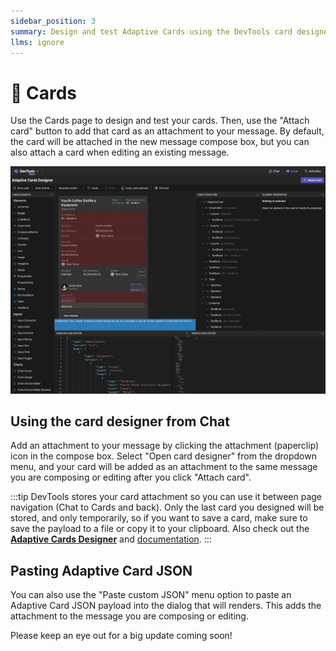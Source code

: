 ```yaml
---
sidebar_position: 3
summary: Design and test Adaptive Cards using the DevTools card designer with live preview and JSON editing.
llms: ignore
---
```


# 🪪 Cards

Use the Cards page to design and test your cards. Then, use the "Attach card" button to add that card as an attachment to your message. By default, the card will be attached in the new message compose box, but you can also attach a card when editing an existing message.

![Card Designer Typescript](../../../../static/screenshots/adaptive-cards-designer.png)

## Using the card designer from Chat

Add an attachment to your message by clicking the attachment (paperclip) icon in the compose box. Select "Open card designer" from the dropdown menu, and your card will be added as an attachment to the same message you are composing or editing after you click "Attach card".

:::tip
DevTools stores your card attachment so you can use it between page navigation (Chat to Cards and back). Only the last card you designed will be stored, and only temporarily, so if you want to save a card, make sure to save the payload to a file or copy it to your clipboard.
Also check out the **[Adaptive Cards Designer](https://adaptivecards.microsoft.com/designer)** and [documentation](https://adaptivecards.microsoft.com/designer).
:::

## Pasting Adaptive Card JSON

You can also use the "Paste custom JSON" menu option to paste an Adaptive Card JSON payload into the dialog that will renders. This adds the attachment to the message you are composing or editing.

Please keep an eye out for a big update coming soon!
